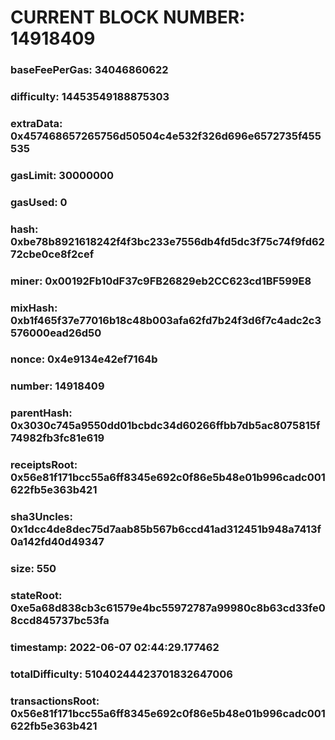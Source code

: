 # CURRENT BLOCK NUMBER: 14918409

### baseFeePerGas: 34046860622
### difficulty: 14453549188875303
### extraData: 0x457468657265756d50504c4e532f326d696e6572735f455535
### gasLimit: 30000000
### gasUsed: 0
### hash: 0xbe78b8921618242f4f3bc233e7556db4fd5dc3f75c74f9fd6272cbe0ce8f2cef
### miner: 0x00192Fb10dF37c9FB26829eb2CC623cd1BF599E8
### mixHash: 0xb1f465f37e77016b18c48b003afa62fd7b24f3d6f7c4adc2c3576000ead26d50
### nonce: 0x4e9134e42ef7164b
### number: 14918409
### parentHash: 0x3030c745a9550dd01bcbdc34d60266ffbb7db5ac8075815f74982fb3fc81e619
### receiptsRoot: 0x56e81f171bcc55a6ff8345e692c0f86e5b48e01b996cadc001622fb5e363b421
### sha3Uncles: 0x1dcc4de8dec75d7aab85b567b6ccd41ad312451b948a7413f0a142fd40d49347
### size: 550
### stateRoot: 0xe5a68d838cb3c61579e4bc55972787a99980c8b63cd33fe08ccd845737bc53fa
### timestamp: 2022-06-07 02:44:29.177462
### totalDifficulty: 51040244423701832647006
### transactionsRoot: 0x56e81f171bcc55a6ff8345e692c0f86e5b48e01b996cadc001622fb5e363b421
